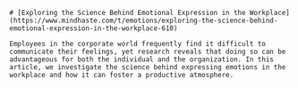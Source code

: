 
    # [Exploring the Science Behind Emotional Expression in the Workplace](https://www.mindhaste.com/t/emotions/exploring-the-science-behind-emotional-expression-in-the-workplace-610)

    Employees in the corporate world frequently find it difficult to communicate their feelings, yet research reveals that doing so can be advantageous for both the individual and the organization. In this article, we investigate the science behind expressing emotions in the workplace and how it can foster a productive atmosphere.
    